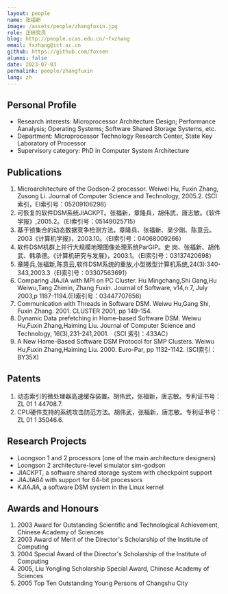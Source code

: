 ```yaml
---
layout: people
name: 张福新
image: /assets/people/zhangfuxin.jpg
role: 正研究员
blog: http://people.ucas.edu.cn/~fxzhang
email: fxzhang@ict.ac.cn
github: https://github.com/foxsen
alumni: false
date: 2023-07-03
permalink: people/zhangfuxin
lang: zh
---
```


## Personal Profile

* Research interests: Microprocessor Architecture Design; Performance Aanalysis; Operating Systems; Software Shared Storage Systems, etc.
* Department: Microprocessor Technology Research Center, State Key Laboratory of Processor
* Supervisory category: PhD in Computer System Architecture

## Publications

1. Microarchitecture of the Godson-2 processor. Weiwei Hu, Fuxin Zhang, Zusong Li. Journal of Computer Science and Technology, 2005.2. (SCI索引，EI索引号：05209106298)
2. 可恢复的软件DSM系统JIACKPT。张福新，章隆兵，胡伟武，唐志敏。《软件学报》,2005.2。（EI索引号：05149025715）
3. 基于锁集合的动态数据竞争检测方法。章隆兵、张福新、吴少刚、陈意云。2003《计算机学报》，2003.10。（EI索引号：04068009266）
4. 软件DSM机群上并行大规模地理图像处理系统ParGIP。史 岗、张福新、胡伟武、韩承德。《计算机研究与发展》，2003.1。（EI索引号：03137420698）
5. 章隆兵,张福新,陈意云,软件DSM系统的重放,小型微型计算机系统,24(3):340-343,2003.3（EI索引号：03307563691）
6. Comparing JIAJIA with MPI on PC Cluster. Hu Mingchang,Shi Gang,Hu Weiwu,Tang Zhimin, Zhang Fuxin. Journal of Software, v14,n 7, July 2003,p 1187-1194.(EI索引号：03447707656)
7. Communication with Threads in Software DSM. Weiwu Hu,Gang Shi, Fuxin Zhang. 2001. CLUSTER 2001, pp 149-154.
8. Dynamic Data prefetching in Home-based Software DSM. Weiwu Hu,Fuxin Zhang,Haiming Liu. Journal of Computer Science and Technology, 16(3),231-241,2001. （SCI 索引：433AC）
9. A New Home-Based Software DSM Protocol for SMP Clusters. Weiwu Hu,Fuxin Zhang,Haiming Liu. 2000. Euro-Par, pp 1132-1142. (SCI索引：BY35X)

## Patents

1. 动态索引的微处理器高速缓存装置。胡伟武，张福新，唐志敏。专利证书号：ZL 01 1 44708.7.
2. CPU硬件支持的系统攻击防范方法。胡伟武，张福新，唐志敏。专利证书号：ZL 01 1 35046.6.

## Research Projects

* Loongson 1 and 2 processors (one of the main architecture designers)
* Loongson 2 architecture-level simulator sim-godson
* JIACKPT, a software shared storage system with checkpoint support
* JIAJIA64 with support for 64-bit processors
* KJIAJIA, a software DSM system in the Linux kernel

## Awards and Honours

1. 2003 Award for Outstanding Scientific and Technological Achievement, Chinese Academy of Sciences
2. 2003 Award of Merit of the Director's Scholarship of the Institute of Computing
3. 2004 Special Award of the Director's Scholarship of the Institute of Computing
4. 2005, Liu Yongling Scholarship Special Award, Chinese Academy of Sciences
5. 2005 Top Ten Outstanding Young Persons of Changshu City
